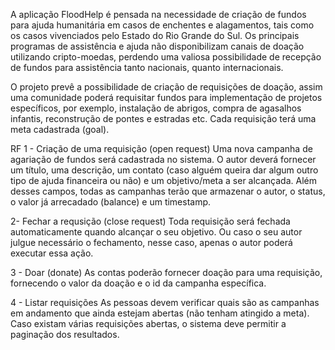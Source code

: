A aplicação FloodHelp é pensada na necessidade de criação de fundos para ajuda humanitária em casos de enchentes e alagamentos, tais como os casos vivenciados pelo Estado do Rio Grande do Sul. Os principais programas de assistência e ajuda não disponibilizam canais de doação utilizando cripto-moedas, perdendo uma valiosa possibilidade de recepção de fundos para assistência tanto nacionais, quanto internacionais.

O projeto prevê a possibilidade de criação de requisições de doação, assim uma comunidade poderá requisitar fundos para implementação de projetos específicos, por exemplo, instalação de abrigos, compra de agasalhos infantis, reconstrução de pontes e estradas etc. Cada requisição terá uma meta cadastrada (goal).

RF
1 - Criação de uma requisição (open request)
Uma nova campanha de agariação de fundos será cadastrada no sistema. O autor deverá fornecer um título, uma descrição, um contato (caso alguém queira dar algum outro tipo de ajuda financeira ou não) e um objetivo/meta a ser alcançada.
Além desses campos, todas as campanhas terão que armazenar o autor, o status, o valor já arrecadado (balance) e um timestamp.

2- Fechar a requsição (close request)
Toda requisição será fechada automaticamente quando alcançar o seu objetivo. Ou caso o seu autor julgue necessário o fechamento, nesse caso, apenas o autor poderá executar essa ação.

3 - Doar (donate)
As contas poderão fornecer doação para uma requisição, fornecendo o valor da doação e o id da campanha específica.

4 - Listar requisições
As pessoas devem verificar quais são as campanhas em andamento que ainda estejam abertas (não tenham atingido a meta). Caso existam várias requisições abertas, o sistema deve permitir a paginação dos resultados.


